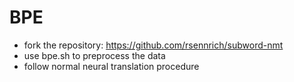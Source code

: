 # BPE

* fork the repository: https://github.com/rsennrich/subword-nmt
* use bpe.sh to preprocess the data
* follow  normal neural translation procedure
